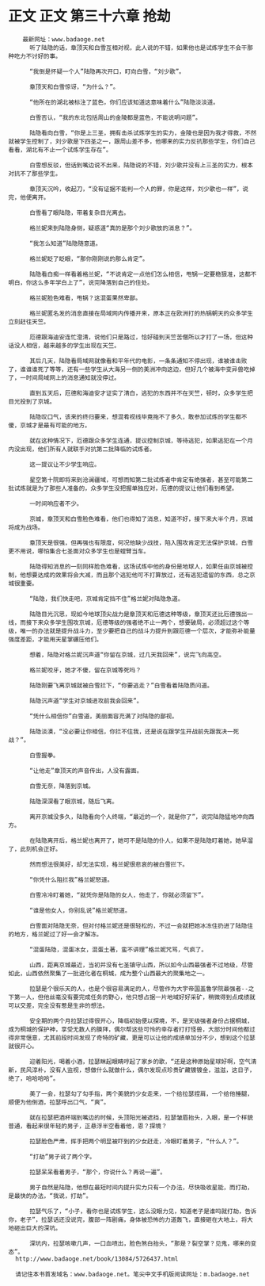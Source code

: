 # 正文 正文 第三十六章 抢劫
        最新网址：www.badaoge.net
          听了陆隐的话，章顶天和白雪互相对视，此人说的不错，如果他也是试炼学生不会干那种吃力不讨好的事。
      
          “我倒是怀疑一个人”陆隐再次开口，盯向白雪，“刘少歌”。
      
          章顶天和白雪惊讶，“为什么？”。
      
          “他所在的湖北被标注了蓝色，你们应该知道这意味着什么”陆隐淡淡道。
      
          白雪否认，“我的东北包括周山的金陵都是蓝色，不能说明问题”。
      
          陆隐看向白雪，“你是上三圣，拥有击杀试炼学生的实力，金陵也是因为我才得救，不然就被学生控制了，刘少歌是下四圣之一，跟周山差不多，他哪来的实力反抗那些学生，你们自己看看，湖北有不止一个试炼学生存在”。
      
          白雪想反驳，但话到嘴边说不出来，陆隐说的不错，刘少歌并没有上三圣的实力，根本对抗不了那些学生。
      
          章顶天沉吟，收起刀，“没有证据不能判一个人的罪，你是这样，刘少歌也一样”，说完，他便离开。
      
          白雪看了眼陆隐，带着复杂目光离去。
      
          格兰妮来到陆隐身侧，疑惑道“真的是那个刘少歌放的消息？”。
      
          “我怎么知道”陆隐随意道。
      
          格兰妮眨了眨眼，“那你刚刚说的那么肯定”。
      
          陆隐看白痴一样看着格兰妮，“不说肯定一点他们怎么相信，甩锅一定要稳狠准，这都不明白，你这么多年学白上了”，说完降落到自己的住处。
      
          格兰妮脸色难看，甩锅？这混蛋果然卑鄙。
      
          格兰妮匿名发的消息直接在局域网内传播开来，原本正在欧洲打的热锅朝天的众多学生立刻赶往天竺。
      
          厄德跟海迪安连忙澄清，说他们只是路过，恰好碰到天竺苦僧所以才打了一场，但这种话没人相信，越来越多的学生出现在天竺。
      
          其后几天，陆隐看局域网就像看和平年代的电影，一条条通知不停出现，谁被谁击败了，谁谁谁死了等等，还有一些学生从大海另一侧的美洲冲向这边，但好几个被海中变异兽吃掉了，一时间局域网上的消息通知就没停过。
      
          直到五天后，厄德和海迪安才证实了清白，逃犯的东西并不在天竺，顿时，众多学生把目光投到了京城。
      
          陆隐叹口气，该来的终归要来，想混肴视线毕竟拖不了多久，敢参加试炼的学生都不傻，京城才是最有可能的地方。
      
          就在这种情况下，厄德跟众多学生连通，提议控制京城，等待逃犯，如果逃犯在一个月内没出现，他们所有人就联手对抗第二批降临的试炼者。
      
          这一提议让不少学生响应。
      
          星空第十院即将来到沧澜疆域，可想而知第二批试炼者中肯定有绝强者，甚至可能第二批试炼就是为了那些人准备的，众多学生没把握单独应对，厄德的提议让他们看到希望。
      
          一时间响应者不少。
      
          京城，章顶天和白雪脸色难看，他们也得知了消息，知道不好，接下来大半个月，京城将成为战场。
      
          章顶天是很强，但再强也有限度，何况他缺少战技，陷入围攻肯定无法保护京城，白雪更不用说，哪怕集合七圣面对众多学生也是螳臂当车。
      
          陆隐得知消息的一刻同样脸色难看，这场试炼中他的身份是地球人，如果任由京城被控制，他想要达成的效果将会大减，而且那个逃犯他可不打算放过，还有逃犯遗留的东西，总之京城很重要。
      
          “陆隐，我们快走吧，京城肯定挡不住”格兰妮对陆隐急道。
      
          陆隐目光沉思，现如今地球顶尖战力是章顶天和厄德这种等级，章顶天还比厄德强出一线，而接下来众多学生围攻京城，厄德等级的强者绝不止一两个，想要破局，必须超过这个等级，唯一的办法就是提升战斗力，至少要把自己的战斗力提升到跟厄德一个层次，才能弥补能量强度差距，才能用天星掌碾压他们。
      
          想着，陆隐对格兰妮沉声道“你留在京城，过几天我回来”，说完飞向高空。
      
          格兰妮咬牙，她才不傻，留在京城等死吗？
      
          陆隐刚要飞离京城就被白雪拦下，“你要逃走？”白雪看着陆隐质问道。
      
          陆隐沉声道“学生对京城进攻前我会回来”。
      
          “凭什么相信你”白雪道，美丽面容充满了对陆隐的鄙视。
      
          陆隐淡漠，“没必要让你相信，你拦不住我，还是说在跟学生开战前先跟我决一死战？”。
      
          白雪握拳。
      
          “让他走”章顶天的声音传出，人没有露面。
      
          白雪无奈，降落到京城。
      
          陆隐深深看了眼京城，随后飞离。
      
          离开京城没多久，陆隐看向个人终端，“最近的一个，就是你了”，说完陆隐猛地冲向西方。
      
          在陆隐离开后，格兰妮也离开了，她可不是陆隐的仆人，如果不是陆隐盯着她，她早溜了，此刻机会正好。
      
          然而想法很美好，却无法实现，格兰妮很悲哀的被白雪拦下。
      
          “你凭什么阻拦我”格兰妮怒道。
      
          白雪冷冷盯着她，“就凭你是陆隐的女人，他走了，你就必须留下”。
      
          “谁是他女人，你别乱说”格兰妮怒道。
      
          白雪面对陆隐无奈，但对付格兰妮还是很轻松的，不过一会就把她冰冻住扔进了陆隐住的地方，格兰妮过了好一会才解冻。
      
          “混蛋陆隐，混蛋冰女，混蛋土著，蛮不讲理”格兰妮咒骂，气疯了。
      
          山西，距离京城最近，当初并没有七圣镇守山西，所以如今山西最强者不过地级，尽管如此，山西依然聚集了一批进化者在桐城，成为整个山西最大的聚集地之一。
      
          拉瑟是个很乐天的人，也是个很容易满足的人，尽管作为大宇帝国盖鲁学院最强者--之下第一人，但他丝毫没有要完成任务的野心，他只想占据一片地域好好采矿，稍微得到点成绩就可以交差，完全没有惹是生非的想法。
      
          安全期的两个月拉瑟过得很开心，降临初始便以探境，不，是天级强者身份占据桐城，成为桐城的保护神，享受无数人的膜拜，偶尔帮这些可怜的幸存者打打怪兽，大部分时间他都过得非常惬意，尤其前段时间发现了奇特的矿藏，更是可以让他的成绩单加分不少，想到这个拉瑟就很开心。
      
          迎着阳光，喝着小酒，拉瑟眯起眼睛哼起了家乡的歌，“还是这种原始星球好啊，空气清新，民风淳朴，没有人监视，想做什么就做什么，偶尔发现点珍贵矿藏镀镀金，滋滋，这日子，绝了，哈哈哈哈”。
      
          美了一会，拉瑟勾了勾手指，两个美貌的少女走来，一个给拉瑟捏肩，一个给他捶腿，顺便为他倒酒，拉瑟呼出口气，“爽”。
      
          就在拉瑟把酒杯端到嘴边的时候，头顶阳光被遮挡，拉瑟皱眉抬头，入眼，是一个样貌普通，看起来很年轻的男子，正悬浮半空看着他，恩？探境？
      
          拉瑟脸色严肃，挥手把两个明显被吓到的少女赶走，冷眼盯着男子，“什么人？”。
      
          “打劫”男子说了两个字。
      
          拉瑟呆呆看着男子，“那个，你说什么？再说一遍”。
      
          男子自然是陆隐，他想在最短时间内提升实力只有一个办法，尽快吸收星能，而打劫，是最快的办法，“我说，打劫”。
      
          拉瑟气乐了，“小子，看你也是试炼学生，这么没眼力见，知道老子是谁吗就打劫，告诉你，老子”，拉瑟话还没说完，腹部一阵剧痛，身体被恐怖的力道轰飞，直接砸在大地上，将大地砸出巨大的深坑。
      
          深坑内，拉瑟咳嗽几声，一口血喷出，脸色煞白抬头，“那是？裂空掌？见鬼，哪来的变态”。
      http://www.badaoge.net/book/13084/5726437.html
      
      请记住本书首发域名：www.badaoge.net。笔尖中文手机版阅读网址：m.badaoge.net
